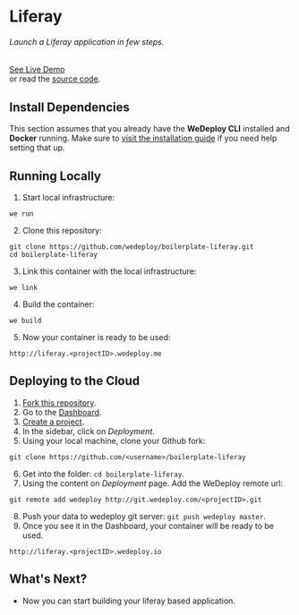 # Liferay

###### Launch a Liferay application in few steps.

<div class="guide-btn-cta">
  <a class="btn btn-accent btn-sm" href="http://boilerplate-liferay.wedeploy.io" target="_blank">
    <span class="icon-16-external"></span>See Live Demo
  </a>
</div>

<div class="guide-aux-cta">
  or read the <a href="https://github.com/wedeploy/boilerplate-liferay/" target="_blank">source code</a>.
</div>

<!-- <article id="install-dependencies"> -->

## Install Dependencies

This section assumes that you already have the **WeDeploy CLI** installed and **Docker** running. Make sure to [visit the installation guide](/docs/intro/using-the-cli.html) if you need help setting that up.

<!-- </article> -->

<!-- <article id="running-locally"> -->

## Running Locally

1. Start local infrastructure:

  ```text
we run
  ```

2. Clone this repository:

  ```text
git clone https://github.com/wedeploy/boilerplate-liferay.git
cd boilerplate-liferay
  ```

3. Link this container with the local infrastructure:

  ```text
we link
  ```

4. Build the container:

  ```text
we build
  ```
5. Now your container is ready to be used:

  ```text
http://liferay.<projectID>.wedeploy.me
  ```

<!-- </article> -->

<!-- <article id="deploying-to-the-cloud"> -->

## Deploying to the Cloud

1. [Fork this repository](https://github.com/wedeploy/boilerplate-liferay/fork).
2. Go to the [Dashboard](http://dashboard.wedeploy.com).
3. [Create a project](http://dashboard.wedeploy.com/projects/create).
4. In the sidebar, click on *Deployment*.
5. Using your local machine, clone your Github fork:
  ```text
git clone https://github.com/<username>/boilerplate-liferay
  ```
6. Get into the folder: `cd boilerplate-liferay`.
7. Using the content on *Deployment* page. Add the WeDeploy remote url:
  ```text
git remote add wedeploy http://git.wedeploy.com/<projectID>.git
  ```
8. Push your data to wedeploy git server: `git push wedeploy master`.
9. Once you see it in the Dashboard, your container will be ready to be used.

  ```text
http://liferay.<projectID>.wedeploy.io
  ```

<!-- </article> -->

## What's Next?

* Now you can start building your liferay based application.
